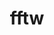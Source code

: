 ---
title: "fftw"
layout: cache
categories: [package, develop-2023-09-17]
meta: {"versions": ["3.3.10"], "compilers": ["gcc@=11.1.0", "gcc@=7.3.1", "oneapi@=2023.2.0"], "oss": ["amzn2", "ubuntu20.04"], "platforms": ["linux"], "targets": ["aarch64", "neoverse_n1", "ppc64le", "x86_64", "x86_64_v3"], "stacks": ["aws-isc", "aws-isc-aarch64", "e4s", "e4s-oneapi", "e4s-power", "root"], "num_specs": 16, "num_specs_by_stack": {"root": 16, "aws-isc-aarch64": 6, "aws-isc": 3, "e4s-power": 2, "e4s-oneapi": 2, "e4s": 3}}
spec_details: [{"hash": "ofbvdrmbf4rsctp2o7elechonyja72xy", "compiler": "gcc@=7.3.1", "versions": ["3.3.10"], "os": "amzn2", "platform": "linux", "target": "aarch64", "variants": ["build_system=autotools", "+mpi", "+openmp", "~pfft_patches", "precision=double,float"], "stacks": ["root", "aws-isc-aarch64"], "size": "-", "tarball": "https://binaries.spack.io/releases/develop-2023-09-17/build_cache/linux-amzn2-aarch64/gcc-7.3.1/fftw-3.3.10/linux-amzn2-aarch64-gcc-7.3.1-fftw-3.3.10-ofbvdrmbf4rsctp2o7elechonyja72xy.spack"}, {"hash": "mmsy5shq7u6tkratuxehllbqvoyaxr37", "compiler": "gcc@=7.3.1", "versions": ["3.3.10"], "os": "amzn2", "platform": "linux", "target": "aarch64", "variants": ["build_system=autotools", "+mpi", "~openmp", "~pfft_patches", "precision=double,float"], "stacks": ["root", "aws-isc-aarch64"], "size": "-", "tarball": "https://binaries.spack.io/releases/develop-2023-09-17/build_cache/linux-amzn2-aarch64/gcc-7.3.1/fftw-3.3.10/linux-amzn2-aarch64-gcc-7.3.1-fftw-3.3.10-mmsy5shq7u6tkratuxehllbqvoyaxr37.spack"}, {"hash": "lcd7cu5pcm6ayky7xoqrk6zuoi6s53nj", "compiler": "gcc@=7.3.1", "versions": ["3.3.10"], "os": "amzn2", "platform": "linux", "target": "aarch64", "variants": ["build_system=autotools", "+mpi", "~openmp", "~pfft_patches", "precision=double,float"], "stacks": ["root", "aws-isc-aarch64"], "size": "-", "tarball": "https://binaries.spack.io/releases/develop-2023-09-17/build_cache/linux-amzn2-aarch64/gcc-7.3.1/fftw-3.3.10/linux-amzn2-aarch64-gcc-7.3.1-fftw-3.3.10-lcd7cu5pcm6ayky7xoqrk6zuoi6s53nj.spack"}, {"hash": "flhohmt76q52yiy3k7a3oekmg2d5ecrh", "compiler": "gcc@=7.3.1", "versions": ["3.3.10"], "os": "amzn2", "platform": "linux", "target": "neoverse_n1", "variants": ["build_system=autotools", "+mpi", "~openmp", "~pfft_patches", "precision=double,float"], "stacks": ["root", "aws-isc-aarch64"], "size": "-", "tarball": "https://binaries.spack.io/releases/develop-2023-09-17/build_cache/linux-amzn2-neoverse_n1/gcc-7.3.1/fftw-3.3.10/linux-amzn2-neoverse_n1-gcc-7.3.1-fftw-3.3.10-flhohmt76q52yiy3k7a3oekmg2d5ecrh.spack"}, {"hash": "nvv4ywnbjd24g2uh7evoawg5srnxcxic", "compiler": "gcc@=7.3.1", "versions": ["3.3.10"], "os": "amzn2", "platform": "linux", "target": "neoverse_n1", "variants": ["build_system=autotools", "+mpi", "+openmp", "~pfft_patches", "precision=double,float"], "stacks": ["root", "aws-isc-aarch64"], "size": "-", "tarball": "https://binaries.spack.io/releases/develop-2023-09-17/build_cache/linux-amzn2-neoverse_n1/gcc-7.3.1/fftw-3.3.10/linux-amzn2-neoverse_n1-gcc-7.3.1-fftw-3.3.10-nvv4ywnbjd24g2uh7evoawg5srnxcxic.spack"}, {"hash": "qjian6bjo56gmtofcnjdmmnufka5ux5k", "compiler": "gcc@=7.3.1", "versions": ["3.3.10"], "os": "amzn2", "platform": "linux", "target": "neoverse_n1", "variants": ["build_system=autotools", "+mpi", "~openmp", "~pfft_patches", "precision=double,float"], "stacks": ["root", "aws-isc-aarch64"], "size": "-", "tarball": "https://binaries.spack.io/releases/develop-2023-09-17/build_cache/linux-amzn2-neoverse_n1/gcc-7.3.1/fftw-3.3.10/linux-amzn2-neoverse_n1-gcc-7.3.1-fftw-3.3.10-qjian6bjo56gmtofcnjdmmnufka5ux5k.spack"}, {"hash": "pvnvnnzzuo3f2gmstdbioiqzq23anjgl", "compiler": "gcc@=7.3.1", "versions": ["3.3.10"], "os": "amzn2", "platform": "linux", "target": "x86_64_v3", "variants": ["build_system=autotools", "+mpi", "~openmp", "~pfft_patches", "precision=double,float"], "stacks": ["aws-isc", "root"], "size": "-", "tarball": "https://binaries.spack.io/releases/develop-2023-09-17/build_cache/linux-amzn2-x86_64_v3/gcc-7.3.1/fftw-3.3.10/linux-amzn2-x86_64_v3-gcc-7.3.1-fftw-3.3.10-pvnvnnzzuo3f2gmstdbioiqzq23anjgl.spack"}, {"hash": "woavak3nt5725kazraeponlso4zv4wht", "compiler": "gcc@=7.3.1", "versions": ["3.3.10"], "os": "amzn2", "platform": "linux", "target": "x86_64_v3", "variants": ["build_system=autotools", "+mpi", "~openmp", "~pfft_patches", "precision=double,float"], "stacks": ["aws-isc", "root"], "size": "-", "tarball": "https://binaries.spack.io/releases/develop-2023-09-17/build_cache/linux-amzn2-x86_64_v3/gcc-7.3.1/fftw-3.3.10/linux-amzn2-x86_64_v3-gcc-7.3.1-fftw-3.3.10-woavak3nt5725kazraeponlso4zv4wht.spack"}, {"hash": "u65p2c7pmze23eyzjyxja7swikhvblhw", "compiler": "gcc@=7.3.1", "versions": ["3.3.10"], "os": "amzn2", "platform": "linux", "target": "x86_64_v3", "variants": ["build_system=autotools", "+mpi", "+openmp", "~pfft_patches", "precision=double,float"], "stacks": ["aws-isc", "root"], "size": "-", "tarball": "https://binaries.spack.io/releases/develop-2023-09-17/build_cache/linux-amzn2-x86_64_v3/gcc-7.3.1/fftw-3.3.10/linux-amzn2-x86_64_v3-gcc-7.3.1-fftw-3.3.10-u65p2c7pmze23eyzjyxja7swikhvblhw.spack"}, {"hash": "vkdlpzxra66vfkmlkv3hkhctoig42wfo", "compiler": "gcc@=11.1.0", "versions": ["3.3.10"], "os": "ubuntu20.04", "platform": "linux", "target": "ppc64le", "variants": ["build_system=autotools", "+mpi", "+openmp", "~pfft_patches", "precision=double,float"], "stacks": ["e4s-power", "root"], "size": "-", "tarball": "https://binaries.spack.io/releases/develop-2023-09-17/build_cache/linux-ubuntu20.04-ppc64le/gcc-11.1.0/fftw-3.3.10/linux-ubuntu20.04-ppc64le-gcc-11.1.0-fftw-3.3.10-vkdlpzxra66vfkmlkv3hkhctoig42wfo.spack"}, {"hash": "m23lwetqsf4jghrpfbnckic7vt7zvnts", "compiler": "gcc@=11.1.0", "versions": ["3.3.10"], "os": "ubuntu20.04", "platform": "linux", "target": "ppc64le", "variants": ["build_system=autotools", "+mpi", "~openmp", "~pfft_patches", "precision=double,float"], "stacks": ["e4s-power", "root"], "size": "-", "tarball": "https://binaries.spack.io/releases/develop-2023-09-17/build_cache/linux-ubuntu20.04-ppc64le/gcc-11.1.0/fftw-3.3.10/linux-ubuntu20.04-ppc64le-gcc-11.1.0-fftw-3.3.10-m23lwetqsf4jghrpfbnckic7vt7zvnts.spack"}, {"hash": "etx6aibhtgvnp7iga2j5gygb7jojouee", "compiler": "oneapi@=2023.2.0", "versions": ["3.3.10"], "os": "ubuntu20.04", "platform": "linux", "target": "x86_64", "variants": ["build_system=autotools", "+mpi", "~openmp", "~pfft_patches", "precision=double,float"], "stacks": ["e4s-oneapi", "root"], "size": "-", "tarball": "https://binaries.spack.io/releases/develop-2023-09-17/build_cache/linux-ubuntu20.04-x86_64/oneapi-2023.2.0/fftw-3.3.10/linux-ubuntu20.04-x86_64-oneapi-2023.2.0-fftw-3.3.10-etx6aibhtgvnp7iga2j5gygb7jojouee.spack"}, {"hash": "55m4lp7o5ff3t62mme5gibpyuitjasxg", "compiler": "oneapi@=2023.2.0", "versions": ["3.3.10"], "os": "ubuntu20.04", "platform": "linux", "target": "x86_64", "variants": ["build_system=autotools", "+mpi", "+openmp", "~pfft_patches", "precision=double,float"], "stacks": ["e4s-oneapi", "root"], "size": "-", "tarball": "https://binaries.spack.io/releases/develop-2023-09-17/build_cache/linux-ubuntu20.04-x86_64/oneapi-2023.2.0/fftw-3.3.10/linux-ubuntu20.04-x86_64-oneapi-2023.2.0-fftw-3.3.10-55m4lp7o5ff3t62mme5gibpyuitjasxg.spack"}, {"hash": "jntsh3iwzekrz4jucqbwibxoocwiocig", "compiler": "gcc@=11.1.0", "versions": ["3.3.10"], "os": "ubuntu20.04", "platform": "linux", "target": "x86_64_v3", "variants": ["build_system=autotools", "+mpi", "~openmp", "~pfft_patches", "precision=double,float"], "stacks": ["root", "e4s"], "size": "-", "tarball": "https://binaries.spack.io/releases/develop-2023-09-17/build_cache/linux-ubuntu20.04-x86_64_v3/gcc-11.1.0/fftw-3.3.10/linux-ubuntu20.04-x86_64_v3-gcc-11.1.0-fftw-3.3.10-jntsh3iwzekrz4jucqbwibxoocwiocig.spack"}, {"hash": "urrov7bloyoszkm6bdrc2ssqyl2o3yat", "compiler": "gcc@=11.1.0", "versions": ["3.3.10"], "os": "ubuntu20.04", "platform": "linux", "target": "x86_64_v3", "variants": ["build_system=autotools", "+mpi", "+openmp", "~pfft_patches", "precision=double,float"], "stacks": ["root", "e4s"], "size": "-", "tarball": "https://binaries.spack.io/releases/develop-2023-09-17/build_cache/linux-ubuntu20.04-x86_64_v3/gcc-11.1.0/fftw-3.3.10/linux-ubuntu20.04-x86_64_v3-gcc-11.1.0-fftw-3.3.10-urrov7bloyoszkm6bdrc2ssqyl2o3yat.spack"}, {"hash": "tudrwsf7g6doktxbs7yz3aohj6w5r7fm", "compiler": "gcc@=11.1.0", "versions": ["3.3.10"], "os": "ubuntu20.04", "platform": "linux", "target": "x86_64_v3", "variants": ["build_system=autotools", "+mpi", "+openmp", "~pfft_patches", "precision=double,float"], "stacks": ["root", "e4s"], "size": "-", "tarball": "https://binaries.spack.io/releases/develop-2023-09-17/build_cache/linux-ubuntu20.04-x86_64_v3/gcc-11.1.0/fftw-3.3.10/linux-ubuntu20.04-x86_64_v3-gcc-11.1.0-fftw-3.3.10-tudrwsf7g6doktxbs7yz3aohj6w5r7fm.spack"}]
---